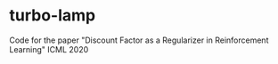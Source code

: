 # turbo-lamp
Code for the paper "Discount Factor as a Regularizer in Reinforcement Learning" ICML 2020
